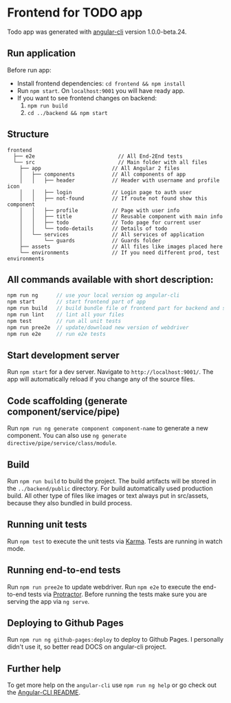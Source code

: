 # Frontend for TODO app

Todo app was generated with [angular-cli](https://github.com/angular/angular-cli) version 1.0.0-beta.24.

## Run application

Before run app:

* Install frontend dependencies: `cd frontend && npm install`    
* Run `npm start`. On `localhost:9001` you will have ready app.
* If you want to see frontend changes on backend:
    1. `npm run build`
    2. `cd ../backend && npm start`

## Structure

	frontend
      ├── e2e                           // All End-2End tests
      └── src                           // Main folder with all files
        ├── app                       // All Angular 2 files
        │   ├── components            // All components of app
        │   │   ├── header            // Header with username and profile icon
        │   │   ├── login             // Login page to auth user
        │   │   ├── not-found         // If route not found show this component
        │   │   ├── profile           // Page with user info
        │   │   ├── title             // Reusable component with main info
        │   │   ├── todo              // Todo page for current user
        │   │   └── todo-details      // Details of todo
        │   └── services              // All services of application
        │       └── guards            // Guards folder
        ├── assets                    // All files like images placed here
        └── environments              // If you need different prod, test environments


## All commands available with short description:

```js
npm run ng      // use your local version og angular-cli
npm start       // start frontend part of app
npm run build   // build bundle file of frontend part for backend and save in public folder
npm run lint    // lint all your files
npm test        // run all unit tests
npm run pree2e  // update/download new version of webdriver 
npm run e2e     // run e2e tests
```

## Start development server

Run `npm start` for a dev server. Navigate to `http://localhost:9001/`. The app will automatically reload if you change any of the source files.

## Code scaffolding (generate component/service/pipe)

Run `npm run ng generate component component-name` to generate a new component. You can also use `ng generate directive/pipe/service/class/module`.

## Build

Run `npm run build` to build the project. The build artifacts will be stored in the `../backend/public` directory. For build automatically used production build.
All other type of files like images or text always put in src/assets, because they also bundled in build process.

## Running unit tests

Run `npm test` to execute the unit tests via [Karma](https://karma-runner.github.io).
Tests are running in watch mode.

## Running end-to-end tests

Run `npm run pree2e` to update webdriver.
Run `npm e2e` to execute the end-to-end tests via [Protractor](http://www.protractortest.org/).
Before running the tests make sure you are serving the app via `ng serve`.

## Deploying to Github Pages

Run `npm run ng github-pages:deploy` to deploy to Github Pages.
I personally didn't use it, so better read DOCS on angular-cli project.

## Further help

To get more help on the `angular-cli` use `npm run ng help` or go check out the [Angular-CLI README](https://github.com/angular/angular-cli/blob/master/README.md).
